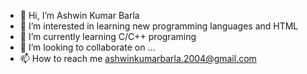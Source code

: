 - 👋 Hi, I’m Ashwin Kumar Barla
- 👀 I’m interested in learning new programming languages and HTML
- 🌱 I’m currently learning C/C++ programing
- 💞️ I’m looking to collaborate on ...
- 📫 How to reach me ashwinkumarbarla.2004@gmail.com

<!---
ashwinkumar1103/ashwinkumar1103 is a ✨ special ✨ repository because its `README.md` (this file) appears on your GitHub profile.
You can click the Preview link to take a look at your changes.
--->
